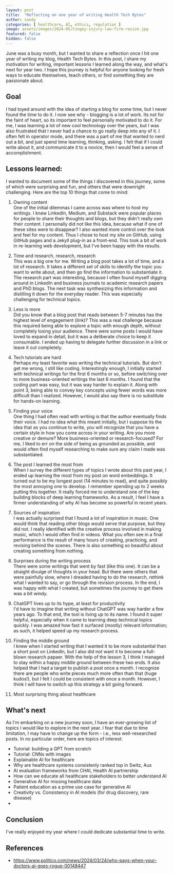 ```yaml
---
layout: post
title:  "Reflecting on one year of writing Health Tech Bytes"
author: sandy
categories: [ healthcare, AI, ethics, regulation ]
image: assets/images/2024-05/tingey-injury-law-firm-resize.jpg
featured: false
hidden: false
---
```


June was a busy month, but I wanted to share a reflection once I hit one year of writing my blog, Health Tech Bytes.  In this post, I share my motivation for writing, important lessons I learned along the way, and what's next for year two.  I hope this journey is helpful for anyone looking for fresh ways to educate themselves, teach others, or find something they are passionate about.


## Goal
I had toyed around with the idea of starting a blog for some time, but I never found the time to do it.  I now see why - blogging is a lot of work.  Its not for the faint of heart, so its important to feel personally motivated to do it.  For me, I was learning a lot of new cool technology over the years, but I was also frustrated that I never had a chance to go really deep into any of it.  I often felt in operator mode, and there was a part of me that wanted to nerd out a bit, and just spend time learning, thinking, asking.  I felt that if I could write about it, and communicate it to a novice, then I would feel a sense of accomplishment.


## Lessons learned:
I wanted to document some of the things I discovered in this journey, some of which were surprising and fun, and others that were downright challenging.  Here are the top 10 things that come to mind:

1. Owning content  
One of the initial dilemmas I came across was where to host my writings.  I knew LinkedIn, Medium, and Substack were popular places for people to share their thoughts and blogs, but they didn't really own their content.  I personally did not like this idea, because what if one of these sites were to disappear?  I also wanted more control over the look and feel for my content.  Thus I chose to host my site on GitHub, using GitHub pages and a Jekyll plug-in as a front-end.  This took a bit of work in re-learning web development, but I've been happy with the results.

2. Time and research, research, research  
This was a big one for me.  Writing a blog post takes a lot of time, and a lot of research.  It takes a different set of skills to identify the topic you want to write about, and then go find the information to substantiate it.  The research part was interesting, because I often found myself digging around in LinkedIn and business journals to academic research papers and PhD blogs.  The next task was synthesizing this information and distilling it down for the everyday reader.  This was especially challenging for technical topics.

3. Less is more  
Did you know that a blog post that reads between 5-7 minutes has the highest level of engagement (link)?  This was a real challenge because this required being able to explore a topic with enough depth, without completely losing your audience.  There were some posts I would have loved to expand in detail, but it was a deliberate choice to keep it consumable.  I ended up having to delegate further discussion in a link or leave it out completely. 

4. Tech tutorials are hard  
Perhaps my least favorite was writing the technical tutorials.  But don't get me wrong, I still like coding.  Interestingly enough, I initially started with technical writings for the first 6 months or so, before switching over to more business-oriented writings the last 6 months.  I found that the coding part was easy, but it was way harder to explain it.  Along with point 3, being able to convey key concepts using fewer words was more difficult than I realized.  However, I would also say there is no substitute for hands-on learning.

5. Finding your voice  
One thing I had often read with writing is that the author eventually finds their voice.  I had no idea what this meant initially, but I suppose its the idea that as you continue to write, you will recognize that you have a certain style in how you come across in your writing.  Are you more creative or demure?  More business-oriented or research-focused?  For me, I liked to err on the side of being as grounded as possible, and would often find myself researching to make sure any claim I made was substantiated.

6. The post I learned the most from  
When I survey the different types of topics I wrote about this past year, I ended up learning the most from my post on word embeddings.  It turned out to be my longest post (14 minutes to read), and quite possibly the most annoying one to develop.  I remember spending up to 2 weeks putting this together.  It really forced me to understand one of the key building blocks of deep learning frameworks.  As a result, I feel I have a firmer understanding of why AI has become so powerful in recent years.  

7. Sources of inspiration  
I was actually surprised that I found a lot of inspiration in music.  One would think that reading other blogs would serve that purpose, but they did not.  I really identified with the creative process involved in making music, which I would often find in videos.  What you often see in a final performance is the result of many hours of creating, practicing, and revising behind the scenes.  There is also something so beautiful about creating something from nothing.   

8. Surprises during the writing process  
There were some writings that went by fast (like this one).  It can be a straight divulge of thoughts in your head.  But there were others that were painfully slow, where I dreaded having to do the research, rethink what I wanted to say, or go through the revision process.  In the end, I was happy with what I created, but sometimes the journey to get there was a bit windy.

9. ChatGPT lives up to its hype, at least for productivity  
I'd have to imagine that writing without ChatGPT was way harder a few years ago.  To that end, the tool is living up to its name.  I found it super helpful, especially when it came to learning deep technical topics quickly.  I was amazed how fast it surfaced (mostly) relevant information; as such, it helped speed up my research process.  

10. Finding the middle ground  
I knew when I started writing that I wanted it to be more substantial than a short post on LinkedIn, but I also did not want it to become a full-blown research papaer.  With the help of the lesson 3, I think I managed to stay within a happy middle ground between these two ends.  It also helped that I had a target to publish a post once a month.  I recognize there are people who write pieces much more often than that (huge kudos!), but I felt I could be consistent with once a month.  However, I think I will have to switch up this strategy a bit going forward.

11. Most surprising thing about healthcare

## What's next
As I'm embarking on a new journey soon, I have an ever-growing list of topics I would like to explore in the next year.  I fear that due to time limitation, I may have to change up the form - i.e., less well-researched posts.  In no particular order, here are topics of interest:

- Tutorial: building a GPT from scratch
- Tutorial: CNNs with images
- Explainable AI for healthcare
- Why are healthcare systems consistenly ranked top in Switz, Aus
- AI evaluation frameworks from CHAI, Health AI partnership
- How can we educate all healthcare stakeholders to better understand AI
- Generative AI for missing healthcare data
- Patient education as a prime use case for generative AI
- Creativity vs. Consistency in AI models (for drug discovery, rare disease)
- 

## Conclusion
I've really enjoyed my year where I could dedicate substantial time to write.  

## References
+ <https://www.politico.com/news/2024/03/24/who-pays-when-your-doctors-ai-goes-rogue-00148447>